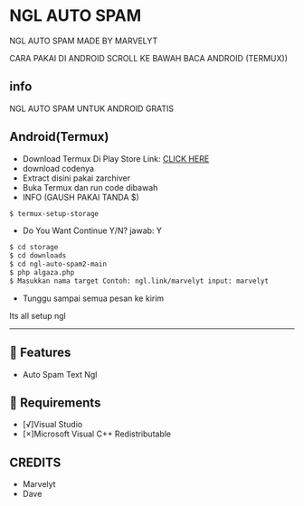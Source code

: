 # NGL AUTO SPAM
NGL AUTO SPAM MADE BY MARVELYT

CARA PAKAI DI ANDROID SCROLL KE BAWAH BACA ANDROID (TERMUX))
## info
NGL AUTO SPAM UNTUK ANDROID GRATIS

<h2>Android(Termux)</h2>

- Download Termux Di Play Store Link: [CLICK HERE](https://play.google.com/store/apps/details?id=com.termux)
- download codenya 
- Extract disini pakai zarchiver
- Buka Termux dan run code dibawah
- INFO (GAUSH PAKAI TANDA $)
```bash
$ termux-setup-storage
```

- Do You Want Continue Y/N? jawab: Y

```bash
$ cd storage
$ cd downloads
$ cd ngl-auto-spam2-main
$ php algaza.php
$ Masukkan nama target Contoh: ngl.link/marvelyt input: marvelyt
```

- Tunggu sampai semua pesan ke kirim

Its all setup ngl
<hr>

## 📜 Features
- Auto Spam Text Ngl

## 📝 Requirements
- [√]Visual Studio
- [×]Microsoft Visual C++ Redistributable


## CREDITS
- Marvelyt
- Dave


